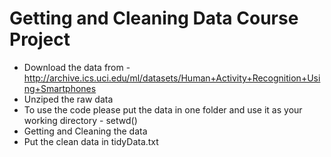 Getting and Cleaning Data Course Project
==========================================

* Download the data from - http://archive.ics.uci.edu/ml/datasets/Human+Activity+Recognition+Using+Smartphones 
* Unziped the raw data
* To use the code please put the data in one folder and use it as your working directory - setwd()
* Getting and Cleaning the data 
* Put the clean data in tidyData.txt

